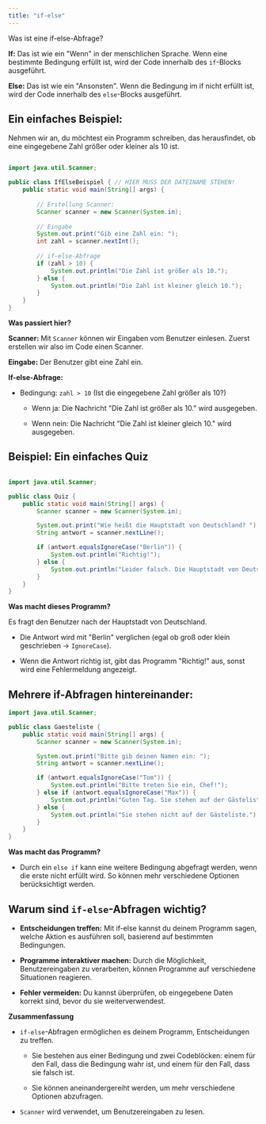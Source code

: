 ```yaml
---
title: "if-else"
---
```

Was ist eine if-else-Abfrage?

**If:** Das ist wie ein "Wenn" in der menschlichen Sprache. Wenn eine bestimmte Bedingung erfüllt ist, wird der Code innerhalb des `if`-Blocks ausgeführt.

**Else:** Das ist wie ein "Ansonsten". Wenn die Bedingung im if nicht erfüllt ist, wird der Code innerhalb des `else`-Blocks ausgeführt.

Ein einfaches Beispiel:
---

Nehmen wir an, du möchtest ein Programm schreiben, das herausfindet, ob eine eingegebene Zahl größer oder kleiner als 10 ist.

```java

import java.util.Scanner;

public class IfElseBeispiel { // HIER MUSS DER DATEINAME STEHEN!
    public static void main(String[] args) {
        
        // Erstellung Scanner:
        Scanner scanner = new Scanner(System.in);
        
        // Eingabe
        System.out.print("Gib eine Zahl ein: ");
        int zahl = scanner.nextInt();   
        
        // if-else-Abfrage
        if (zahl > 10) {
            System.out.println("Die Zahl ist größer als 10.");
        } else {
            System.out.println("Die Zahl ist kleiner gleich 10.");
        }
    }
}
```
**Was passiert hier?**

**Scanner:** Mit `Scanner` können wir Eingaben vom Benutzer einlesen. Zuerst erstellen wir also im Code einen Scanner.

**Eingabe:** Der Benutzer gibt eine Zahl ein.

**If-else-Abfrage:**

* Bedingung: `zahl > 10` (Ist die eingegebene Zahl größer als 10?)

    * Wenn ja: Die Nachricht "Die Zahl ist größer als 10." wird ausgegeben.

    * Wenn nein: Die Nachricht "Die Zahl ist kleiner gleich 10." wird ausgegeben.

Beispiel: Ein einfaches Quiz
---


```java

import java.util.Scanner;

public class Quiz {
    public static void main(String[] args) {
        Scanner scanner = new Scanner(System.in);

        System.out.print("Wie heißt die Hauptstadt von Deutschland? ");
        String antwort = scanner.nextLine();

        if (antwort.equalsIgnoreCase("Berlin")) {
            System.out.println("Richtig!");
        } else {
            System.out.println("Leider falsch. Die Hauptstadt von Deutschland ist Berlin.");
        }
    }
}
```
**Was macht dieses Programm?**

Es fragt den Benutzer nach der Hauptstadt von Deutschland.

* Die Antwort wird mit "Berlin" verglichen (egal ob groß oder klein geschrieben -> 
`IgnoreCase`).

* Wenn die Antwort richtig ist, gibt das Programm "Richtig!" aus, sonst wird eine Fehlermeldung angezeigt.

Mehrere if-Abfragen hintereinander:
---

```java
import java.util.Scanner;

public class Gaesteliste {
    public static void main(String[] args) {
        Scanner scanner = new Scanner(System.in);

        System.out.print("Bitte gib deinen Namen ein: ");
        String antwort = scanner.nextLine();

        if (antwort.equalsIgnoreCase("Tom")) {
            System.out.println("Bitte treten Sie ein, Chef!");
        } else if (antwort.equalsIgnoreCase("Max")) {
            System.out,println("Guten Tag. Sie stehen auf der Gästeliste.")
        } else {
            System.out.println("Sie stehen nicht auf der Gästeliste.");
        }
    }
}
```
**Was macht das Programm?**

* Durch ein `else if`
 kann eine weitere Bedingung abgefragt werden, wenn die erste nicht erfüllt wird. So können mehr verschiedene Optionen berücksichtigt werden.

 Warum sind `if-else`-Abfragen wichtig?
 ---

 * **Entscheidungen treffen:** Mit if-else kannst du deinem Programm sagen, welche Aktion es ausführen soll, basierend auf bestimmten Bedingungen.

* **Programme interaktiver machen:** Durch die Möglichkeit, Benutzereingaben zu verarbeiten, können Programme auf verschiedene Situationen reagieren.

* **Fehler vermeiden:** Du kannst überprüfen, ob eingegebene Daten korrekt sind, bevor du sie weiterverwendest.

**Zusammenfassung**

* `if-else`-Abfragen ermöglichen es deinem Programm, Entscheidungen zu treffen.

    *  Sie bestehen aus einer Bedingung und zwei Codeblöcken: einem für den Fall, dass die Bedingung wahr ist, und einem für den Fall, dass sie falsch ist.

    * Sie können aneinandergereiht werden, um mehr verschiedene Optionen abzufragen.

* `Scanner` wird verwendet, um Benutzereingaben zu lesen.
